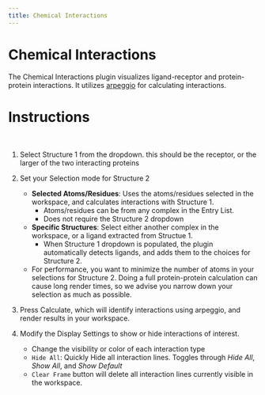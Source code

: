 ```yaml
---
title: Chemical Interactions
---
```


# Chemical Interactions

The Chemical Interactions plugin visualizes ligand-receptor and protein-protein interactions. It utilizes [arpeggio](https://github.com/PDBeurope/arpeggio) for calculating interactions.


# Instructions
<br>
<vimg src="plugins-page/chem_interactions_menu_labeled.png" />

1. Select Structure 1 from the dropdown. this should be the receptor, or the larger of the two interacting proteins

2. Set your Selection mode for Structure 2
    - **Selected Atoms/Residues**: Uses the atoms/residues selected in the workspace, and calculates interactions with Structure 1.
        - Atoms/residues can be from any complex in the Entry List.
        - Does not require the Structure 2 dropdown
    - **Specific Structures**: Select either another complex in the workspace, or a ligand extracted from Structue 1.
        - When Structure 1 dropdown is populated, the plugin automatically detects ligands, and adds them to the choices for Structure 2.
    - For performance, you want to minimize the number of atoms in your selections for Structure 2. Doing a full protein-protein calculation can cause long render times, so we advise you narrow down your selection as much as possible.

3. Press Calculate, which will identify interactions using arpeggio, and render results in your workspace.

4. Modify the Display Settings to show or hide interactions of interest.
    - Change the visibility or color of each interaction type
    - `Hide All`: Quickly Hide all interaction lines. Toggles through _Hide All_, _Show All_, and _Show Default_ 
    - `Clear Frame` button will delete all interaction lines currently visible in the workspace.
